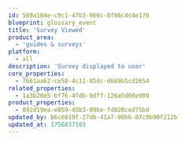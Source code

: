 ```yaml
---
id: 589a184e-c9c1-47b3-966c-8f86c4c4e176
blueprint: glossary_event
title: 'Survey Viewed'
product_area:
  - 'guides & surveys'
platform:
  - all
description: 'Survey displayed to user'
core_properties:
  - 7661aa62-ce58-4c11-85dc-d689b5cd2654
related_properties:
  - 1a3b20e5-bf76-4fdb-9dff-126a5d60e989
product_properties:
  - 892d19ea-e859-45b3-99be-fd828ced75bd
updated_by: b6c6019f-27db-41a7-98bb-07c9b90f212b
updated_at: 1756837103
---
```

